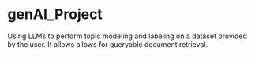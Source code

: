 # genAI_Project
Using LLMs to perform topic modeling and labeling on a dataset provided by the user. It allows allows for queryable document retrieval.
